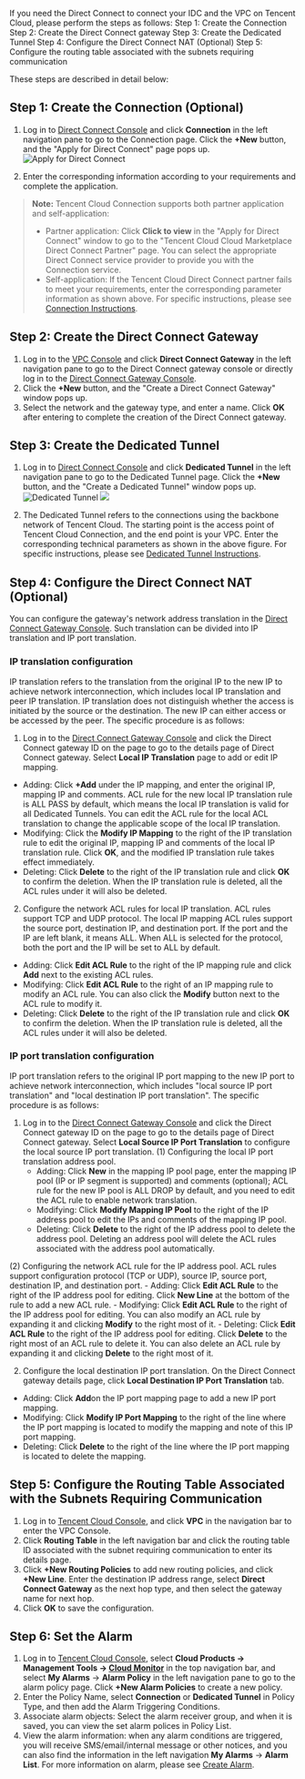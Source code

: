 If you need the Direct Connect to connect your IDC and the VPC on Tencent Cloud, please perform the steps as follows:
Step 1: Create the Connection 
Step 2: Create the Direct Connect gateway
Step 3: Create the Dedicated Tunnel
Step 4: Configure the Direct Connect NAT (Optional)
Step 5: Configure the routing table associated with the subnets requiring communication

These steps are described in detail below:
## Step 1: Create the Connection (Optional)
1. Log in to [Direct Connect Console](https://console.cloud.tencent.com/dc/dc) and click **Connection** in the left navigation pane to go to the Connection page. Click the **+New** button, and the "Apply for Direct Connect" page pops up.
![Apply for Direct Connect](https://main.qcloudimg.com/raw/5bae5be140baa7e4af08c6581f29d99e.png)

2. Enter the corresponding information according to your requirements and complete the application.
> **Note:**
> Tencent Cloud Connection supports both partner application and self-application:
>- Partner application: Click **Click to view** in the "Apply for Direct Connect" window to go to the "Tencent Cloud Cloud Marketplace Direct Connect Partner" page. You can select the appropriate Direct Connect service provider to provide you with the Connection service.
>- Self-application: If the Tencent Cloud Direct Connect partner fails to meet your requirements, enter the corresponding parameter information as shown above. For specific instructions, please see [Connection Instructions](https://cloud.tencent.com/document/product/216/547#.E6.8E.A7.E5.88.B6.E5.8F.B0.E7.94.B3.E8.AF.B7).     

## Step 2: Create the Direct Connect Gateway
1. Log in to the [VPC Console](https://console.cloud.tencent.com/vpc/vpc?rid=1) and click **Direct Connect Gateway** in the left navigation pane to go to the Direct Connect gateway console or directly log in to the [Direct Connect Gateway Console](https://console.cloud.tencent.com/vpc/dcGw).
2. Click the **+New** button, and the "Create a Direct Connect Gateway" window pops up.
3. Select the network and the gateway type, and enter a name. Click **OK** after entering to complete the creation of the Direct Connect gateway.

## Step 3: Create the Dedicated Tunnel
1. Log in to [Direct Connect Console](https://console.cloud.tencent.com/dc/dc) and click **Dedicated Tunnel** in the left navigation pane to go to the Dedicated Tunnel page. Click the **+New** button, and the "Create a Dedicated Tunnel" window pops up.
![Dedicated Tunnel](https://main.qcloudimg.com/raw/0f21ce6797247154ce8a9d32f28797f8.png)
![](https://main.qcloudimg.com/raw/68ea1a97d2e044cc4d8ad53e0a5fa9b4.png)

2. The Dedicated Tunnel refers to the connections using the backbone network of Tencent Cloud. The starting point is the access point of Tencent Cloud Connection, and the end point is your VPC. Enter the corresponding technical parameters as shown in the above figure. For specific instructions, please see [Dedicated Tunnel Instructions](https://cloud.tencent.com/document/product/216/548).

## Step 4: Configure the Direct Connect NAT (Optional)
You can configure the gateway's network address translation in the [Direct Connect Gateway Console](https://console.cloud.tencent.com/vpc/dcGw). Such translation can be divided into IP translation and IP port translation.
### IP translation configuration
IP translation refers to the translation from the original IP to the new IP to achieve network interconnection, which includes local IP translation and peer IP translation. IP translation does not distinguish whether the access is initiated by the source or the destination. The new IP can either access or be accessed by the peer. The specific procedure is as follows:
1. Log in to the [Direct Connect Gateway Console](https://console.cloud.tencent.com/vpc/dcGw) and click the Direct Connect gateway ID on the page to go to the details page of Direct Connect gateway. Select **Local IP Translation** page to add or edit IP mapping.
 - Adding: Click **+Add** under the IP mapping, and enter the original IP, mapping IP and comments.
ACL rule for the new local IP translation rule is ALL PASS by default, which means the local IP translation is valid for all Dedicated Tunnels. You can edit the ACL rule for the local ACL translation to change the applicable scope of the local IP translation.
 - Modifying: Click the **Modify IP Mapping** to the right of the IP translation rule to edit the original IP, mapping IP and comments of the local IP translation rule. Click **OK**, and the modified IP translation rule takes effect immediately.
 - Deleting: Click **Delete** to the right of the IP translation rule and click **OK** to confirm the deletion. When the IP translation rule is deleted, all the ACL rules under it will also be deleted.

2. Configure the network ACL rules for local IP translation.
ACL rules support TCP and UDP protocol. The local IP mapping ACL rules support the source port, destination IP, and destination port. If the port and the IP are left blank, it means ALL. When ALL is selected for the protocol, both the port and the IP will be set to ALL by default.
 - Adding: Click **Edit ACL Rule** to the right of the IP mapping rule and click **Add** next to the existing ACL rules.
 - Modifying: Click **Edit ACL Rule** to the right of an IP mapping rule to modify an ACL rule. You can also click the **Modify** button next to the ACL rule to modify it.
 - Deleting: Click **Delete** to the right of the IP translation rule and click **OK** to confirm the deletion. When the IP translation rule is deleted, all the ACL rules under it will also be deleted.

### IP port translation configuration
IP port translation refers to the original IP port mapping to the new IP port to achieve network interconnection, which includes "local source IP port translation" and "local destination IP port translation". The specific procedure is as follows:
1. Log in to the [Direct Connect Gateway Console](https://console.cloud.tencent.com/vpc/dcGw) and click the Direct Connect gateway ID on the page to go to the details page of Direct Connect gateway. Select **Local Source IP Port Translation** to configure the local source IP port translation.
 (1) Configuring the local IP port translation address pool.
     - Adding: Click **New** in the mapping IP pool page, enter the mapping IP pool (IP or IP segment is supported) and comments (optional); ACL rule for the new IP pool is ALL DROP by default, and you need to edit the ACL rule to enable network translation.
     - Modifying: Click **Modify Mapping IP Pool** to the right of the IP address pool to edit the IPs and comments of the mapping IP pool.
     - Deleting: Click **Delete** to the right of the IP address pool to delete the address pool. Deleting an address pool will delete the ACL rules associated with the address pool automatically.

 (2) Configuring the network ACL rule for the IP address pool.
ACL rules support configuration protocol (TCP or UDP), source IP, source port, destination IP, and destination port.
     - Adding: Click **Edit ACL Rule** to the right of the IP address pool for editing. Click **New Line** at the bottom of the rule to add a new ACL rule.
     - Modifying: Click **Edit ACL Rule** to the right of the IP address pool for editing. You can also modify an ACL rule by expanding it and clicking **Modify** to the right most of it.
     - Deleting: Click **Edit ACL Rule** to the right of the IP address pool for editing. Click **Delete** to the right most of an ACL rule to delete it. You can also delete an ACL rule by expanding it and clicking **Delete** to the right most of it.

2. Configure the local destination IP port translation.
On the Direct Connect gateway details page, click **Local Destination IP Port Translation** tab.
 - Adding: Click **Add**on the IP port mapping page to add a new IP port mapping.
 - Modifying: Click **Modify IP Port Mapping** to the right of the line where the IP port mapping is located to modify the mapping and note of this IP port mapping.
 - Deleting: Click **Delete** to the right of the line where the IP port mapping is located to delete the mapping.

## Step 5: Configure the Routing Table Associated with the Subnets Requiring Communication
1. Log in to [Tencent Cloud Console](https://console.cloud.tencent.com), and click **VPC** in the navigation bar to enter the VPC Console.
2. Click **Routing Table** in the left navigation bar and click the routing table ID associated with the subnet requiring communication to enter its details page.
3. Click **+New Routing Policies** to add new routing policies, and click **+New Line**. Enter the destination IP address range, select **Direct Connect Gateway** as the next hop type, and then select the gateway name for next hop.
4. Click **OK** to save the configuration.

## Step 6: Set the Alarm
1. Log in to [Tencent Cloud Console](https://console.cloud.tencent.com), select **Cloud Products -> Management Tools -> [Cloud Monitor](https://console.cloud.tencent.com/monitor/overview)** in the top navigation bar, and select **My Alarms** -> **Alarm Policy** in the left navigation pane to go to the alarm policy page. Click **+New Alarm Policies** to create a new policy.
2. Enter the Policy Name, select **Connection** or **Dedicated Tunnel** in Policy Type, and then add the Alarm Triggering Conditions.
3. Associate alarm objects: Select the alarm receiver group, and when it is saved, you can view the set alarm polices in Policy List.
4. View the alarm information: when any alarm conditions are triggered, you will receive SMS/email/internal message or other notices, and you can also find the information in the left navigation **My Alarms** -> **Alarm List**. For more information on alarm, please see [Create Alarm](https://cloud.tencent.com/doc/product/248/1073).

